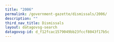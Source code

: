 ```yaml
---
title: "2006"
permalink: /government-gazette/dismissals/2006/
description: ""
third_nav_title: Dismissals
layout: datagovsg-search
datagovsg-id: d_f12fcac1579049bb23fccf8043f17b5c
---
```


